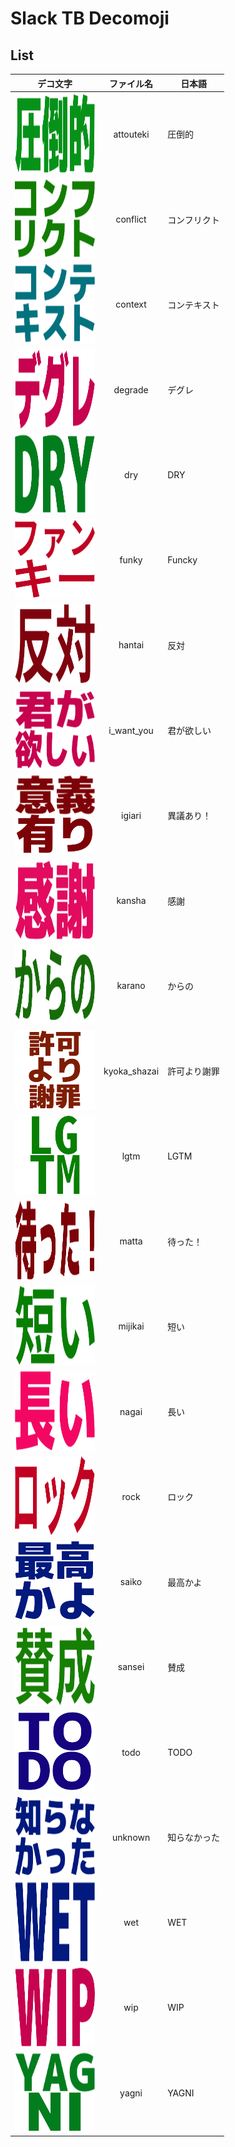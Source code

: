 # Slack TB Decomoji

## List
|デコ文字|ファイル名|日本語|
|:---:|:---:|---|
|![alt](./images/attouteki.png)|attouteki|圧倒的|
|![alt](./images/conflict.png)|conflict|コンフリクト|
|![alt](./images/context.png)|context|コンテキスト|
|![alt](./images/degrade.png)|degrade|デグレ|
|![alt](./images/dry.png)|dry|DRY|
|![alt](./images/funky.png)|funky|Funcky|
|![alt](./images/hantai.png)|hantai|反対|
|![alt](./images/i_want_you.png)|i_want_you|君が欲しい|
|![alt](./images/igiari.png)|igiari|異議あり！|
|![alt](./images/kansha.png)|kansha|感謝|
|![alt](./images/karano.png)|karano|からの|
|![alt](./images/kyoka_shazai.png)|kyoka_shazai|許可より謝罪|
|![alt](./images/lgtm.png)|lgtm|LGTM|
|![alt](./images/matta.png)|matta|待った！|
|![alt](./images/mijikai.png)|mijikai|短い|
|![alt](./images/nagai.png)|nagai|長い|
|![alt](./images/rock.png)|rock|ロック|
|![alt](./images/saiko.png)|saiko|最高かよ|
|![alt](./images/sansei.png)|sansei|賛成|
|![alt](./images/todo.png)|todo|TODO|
|![alt](./images/unknown.png)|unknown|知らなかった|
|![alt](./images/wet.png)|wet|WET|
|![alt](./images/wip.png)|wip|WIP|
|![alt](./images/yagni.png)|yagni|YAGNI|
